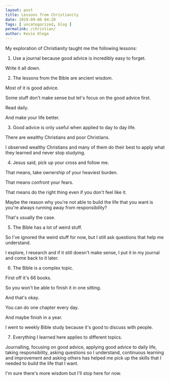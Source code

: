 ```yaml
--- 
layout: post 
title: Lessons from Christianity
date: 2019-09-06 04:20
Tags: [ uncategorized, blog ]
permalink: /christian/ 
author: Kevin Olega 
--- 
```

My exploration of Christianity taught me the following lessons:

1. Use a journal because good advice is incredibly easy to forget. 

Write it all down.

2. The lessons from the Bible are ancient wisdom. 

Most of it is good advice. 

Some stuff don't make sense but let's focus on the good advice first. 

Read daily. 

And make your life better.

3. Good advice is only useful when applied to day to day life. 

There are wealthy Christians and poor Christians. 

I observed wealthy Christians and many of them do their best to apply what they learned and never stop studying.

4. Jesus said, pick up your cross and follow me. 

That means, take ownership of your heaviest burden. 

That means confront your fears. 

That means do the right thing even if you don't feel like it. 

Maybe the reason why you're not able to build the life that you want is you're always running away from responsibility? 

That's usually the case.

5. The Bible has a lot of weird stuff. 

So I've ignored the weird stuff for now, but I still ask questions that help me understand. 

I explore, I research and if it still doesn't make sense, I put it in my journal and come back to it later.

6. The Bible is a complex topic. 

First off it's 66 books. 

So you won't be able to finish it in one sitting. 

And that's okay. 

You can do one chapter every day. 

And maybe finish in a year. 

I went to weekly Bible study because it's good to discuss with people.

7. Everything I learned here applies to different topics. 

Journalling, focusing on good advice, applying good advice to daily life, taking responsibility, asking questions so I understand, continuous learning and improvement and asking others has helped me pick up the skills that I needed to build the life that I want. 

I'm sure there's more wisdom but I'll stop here for now.